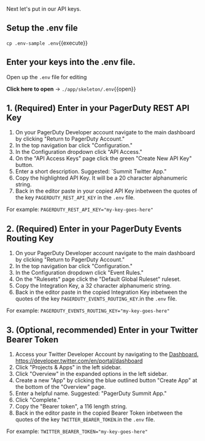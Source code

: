 Next let's put in our API keys.

## Setup the .env file

`cp .env-sample .env`{{execute}}

## Enter your keys into the .env file.

Open up the `.env` file for editing

**Click here to open** -> `./app/skeleton/.env`{{open}}

## 1. (Required) Enter in your PagerDuty REST API Key

1. On your PagerDuty Developer account navigate to the main dashboard by clicking "Return to PagerDuty Account."
1. In the top navigation bar click "Configuration."
1. In the Configuration dropdown click "API Access."
1. On the "API Access Keys" page click the green "Create New API Key" button.
1. Enter a short description. Suggested: `Summit Twitter App."
1. Copy the highlighted API Key. It will be a 20 character alphanumeric string.
1. Back in the editor paste in your copied API Key inbetween the quotes of the key `PAGERDUTY_REST_API_KEY` in the `.env` file.

For example: `PAGERDUTY_REST_API_KEY="my-key-goes-here"`

## 2. (Required) Enter in your PagerDuty Events Routing Key

1. On your PagerDuty Developer account navigate to the main dashboard by clicking "Return to PagerDuty Account."
1. In the top navigation bar click "Configuration."
1. In the Configuration dropdown click "Event Rules."
1. On the "Rulesets" page click the "Default Global Ruleset" ruleset.
1. Copy the Integration Key, a 32 character alphanumeric string.
1. Back in the editor paste in the copied Integration Key inbetween the quotes of the key `PAGERDUTY_EVENTS_ROUTING_KEY`.in the `.env` file.

For example: `PAGERDUTY_EVENTS_ROUTING_KEY="my-key-goes-here"`

## 3. (Optional, recommended) Enter in your Twitter Bearer Token

1. Access your Twitter Developer Account by navigating to the [Dashboard.](https://developer.twitter.com/en/portal/dashboard) https://developer.twitter.com/en/portal/dashboard
1. Click "Projects & Apps" in the left sidebar.
1. Click "Overview" in the expanded options in the left sidebar.
1. Create a new "App" by clicking the blue outlined button "Create App" at the bottom of the "Overview" page.
1. Enter a helpful name. Suggested: "PagerDuty Summit App."
1. Click "Complete."
1. Copy the "Bearer token", a 116 length string.
1. Back in the editor paste in the copied Bearer Token inbetween the quotes of the key `TWITTER_BEARER_TOKEN`.in the `.env` file.

For example: `TWITTER_BEARER_TOKEN="my-key-goes-here"`
